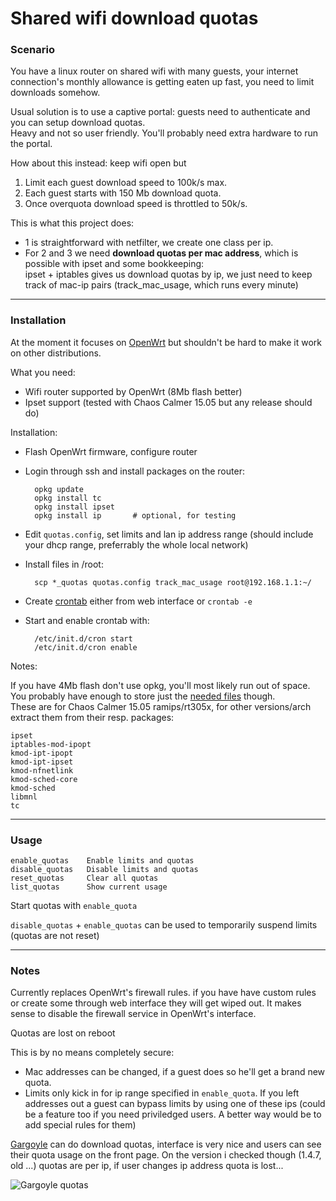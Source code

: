 Shared wifi download quotas
===========================

### Scenario

You have a linux router on shared wifi with many guests,
your internet connection's monthly allowance is getting eaten up fast,
you need to limit downloads somehow. 

Usual solution is to use a captive portal: guests need to authenticate and you can setup download quotas.  
Heavy and not so user friendly. You'll probably need extra hardware to run the portal.

How about this instead: keep wifi open but
1. Limit each guest download speed to 100k/s max.
2. Each guest starts with 150 Mb download quota.
3. Once overquota download speed is throttled to 50k/s.

This is what this project does:  
- 1 is straightforward with netfilter, we create one class per ip.  
- For 2 and 3 we need **download quotas per mac address**,
which is possible with ipset and some bookkeeping:  
  ipset + iptables gives us download quotas by ip, 
we just need to keep track of mac-ip pairs (track_mac_usage, which runs every minute)

------------------------------------------------------------------------------------

### Installation

At the moment it focuses on [OpenWrt](http://openwrt.org) but shouldn't be hard to make it work on other distributions.

What you need:  
- Wifi router supported by OpenWrt (8Mb flash better)
- Ipset support (tested with Chaos Calmer 15.05 but any release should do)

Installation:
- Flash OpenWrt firmware, configure router
- Login through ssh and install packages on the router:

        opkg update
        opkg install tc
        opkg install ipset
        opkg install ip       # optional, for testing

- Edit `quotas.config`, set limits and lan ip address range (should include your dhcp range, preferrably the whole local network)

- Install files in /root:

        scp *_quotas quotas.config track_mac_usage root@192.168.1.1:~/

- Create [crontab](https://raw.githubusercontent.com/lemonsqueeze/WifiDownloadQuotas/master/conf/crontab)
  either from web interface or `crontab -e`
- Start and enable crontab with:

        /etc/init.d/cron start
        /etc/init.d/cron enable

Notes:

If you have 4Mb flash don't use opkg, you'll most likely run out of space.  
You probably have enough to store just the
[needed files](https://github.com/lemonsqueeze/WifiDownloadQuotas/tree/master/extra_files) though.  
These are for Chaos Calmer 15.05 ramips/rt305x, for other versions/arch extract them from their resp. packages:

    ipset
    iptables-mod-ipopt
    kmod-ipt-ipopt
    kmod-ipt-ipset
    kmod-nfnetlink
    kmod-sched-core
    kmod-sched
    libmnl
    tc

------------------------------------------------------------------------------------

### Usage

    enable_quotas    Enable limits and quotas  
    disable_quotas   Disable limits and quotas  
    reset_quotas     Clear all quotas  
    list_quotas      Show current usage  

Start quotas with `enable_quota`

`disable_quotas` + `enable_quotas` can be used to temporarily suspend limits (quotas are not reset)

------------------------------------------------------------------------------------

### Notes

Currently replaces OpenWrt's firewall rules. if you have have custom rules or create some through
web interface they will get wiped out. It makes sense to disable the firewall service in OpenWrt's interface.

Quotas are lost on reboot

This is by no means completely secure:  
- Mac addresses can be changed, if a guest does so he'll get a brand new quota.  
- Limits only kick in for ip range specified in `enable_quota`. If you left addresses out
  a guest can bypass limits by using one of these ips (could be a feature too if you need
  priviledged users. A better way would be to add special rules for them)

[Gargoyle](https://www.gargoyle-router.com/) can do download quotas,
  interface is very nice and users can see their quota usage on the front page.
  On the version i checked though (1.4.7, old ...) quotas are per ip, 
  if user changes ip address quota is lost...

![Gargoyle quotas](http://www.ai.net.nz/images/gargoyle/screen04.png)


